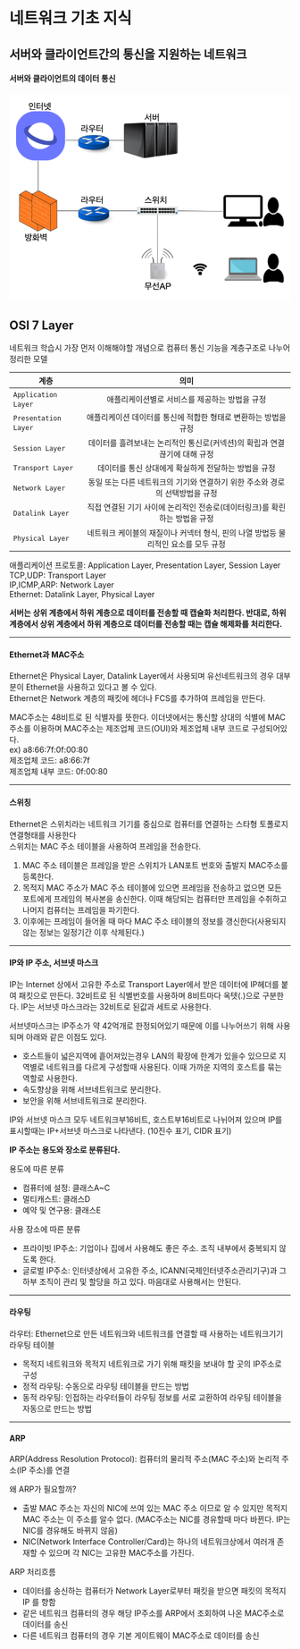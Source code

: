 # 네트워크 기초 지식

## 서버와 클라이언트간의 통신을 지원하는 네트워크

#### 서버와 클라이언트의 데이터 통신

![서버와 클라이언트의 데이터 통신](https://raw.githubusercontent.com/yjm9425/traces-of-development/master/img/network%20between%20server%20and%20client.png)

## OSI 7 Layer

네트워크 학습시 가장 먼저 이해해야할 개념으로 컴퓨터 통신 기능을 계층구조로 나누어 정리한 모델

| 계층                 |                                        의미                                        |
| -------------------- | :--------------------------------------------------------------------------------: |
| `Application Layer`  |                   애플리케이션별로 서비스를 제공하는 방법을 규정                   |
| `Presentation Layer` |          애플리케이션 데이터를 통신에 적합한 형태로 변환하는 방법을 규정           |
| `Session Layer`      |     데이터를 흘려보내는 논리적인 통신로(커넥션)의 확립과 연결 끊기에 대해 규정     |
| `Transport Layer`    |                데이터를 통신 상대에게 확실하게 전달하는 방법을 규정                |
| `Network Layer`      |    동일 또는 다른 네트워크의 기기와 연결하기 위한 주소와 경로의 선택방법을 규정    |
| `Datalink Layer`     |     직접 연결된 기기 사이에 논리적인 전송로(데이터링크)를 확린하는 방법을 규정     |
| `Physical Layer`     | 네트워크 케이블의 재질이나 커넥터 형식, 핀의 나열 방법등 물리적인 요소를 모두 규정 |

애플리케이션 프로토콜: Application Layer, Presentation Layer, Session Layer  
TCP,UDP: Transport Layer  
IP,ICMP,ARP: Network Layer  
Ethernet: Datalink Layer, Physical Layer

**서버는 상위 계층에서 하위 계층으로 데이터를 전송할 때 캡슐화 처리한다.
반대로, 하위계층에서 상위 계층에서 하위 계층으로 데이터를 전송할 때는 캡슐 해제화를 처리한다.**

---

#### Ethernet과 MAC주소

Ethernet은 Physical Layer, Datalink Layer에서 사용되며 유선네트워크의 경우 대부분이 Ethernet을 사용하고 있다고 볼 수 있다.  
Ethernet은 Network 계층의 패킷에 헤더나 FCS를 추가하여 프레임을 만든다.

MAC주소는 48비트로 된 식별자를 뜻한다. 이더넷에서는 통신할 상대의 식별에 MAC주소를 이용하며 MAC주소는 제조업체 코드(OUI)와 제조업체 내부 코드로 구성되어있다.  
ex) a8:66:7f:0f:00:80  
제조업체 코드: a8:66:7f  
제조업체 내부 코드: 0f:00:80

---

#### 스위칭

Ethernet은 스위치라는 네트워크 기기를 중심으로 컴퓨터를 연결하는 스타형 토폴로지 연결형태를 사용한다  
스위치는 MAC 주소 테이블을 사용하여 프레임을 전송한다.

1. MAC 주소 테이블은 프레임을 받은 스위치가 LAN포트 번호와 출발지 MAC주소를 등록한다.
2. 목적지 MAC 주소가 MAC 주소 테이블에 있으면 프레임을 전송하고 없으면 모든 포트에게 프레임의 복사본을 송신한다. 이때 해당되는 컴퓨터만 프레임을 수취하고 나머지 컴퓨터는 프레임을 파기한다.
3. 이후에는 프레임이 들어올 때 마다 MAC 주소 테이블의 정보를 갱신한다(사용되지 않는 정보는 일정기간 이후 삭제된다.)

---

#### IP와 IP 주소, 서브넷 마스크

IP는 Internet 상에서 고유한 주소로 Transport Layer에서 받은 데이터에 IP헤더를 붙여 패킷으로 만든다. 32비트로 된 식별번호를 사용하며 8비트마다 옥텟(.)으로 구분한다. IP는 서브넷 마스크라는 32비트로 된값과 세트로 사용한다.

서브넷마스크는 IP주소가 약 42억개로 한정되어있기 때문에 이를 나누어쓰기 위해 사용되며 아래와 같은 이점도 있다.

- 호스트들이 넓은지역에 흩어져있는경우 LAN의 확장에 한계가 있을수 있으므로 지역별로 네트워크를 다르게 구성할때 사용된다. 이때 가까운 지역의 호스트를 묶는 역할로 사용한다.
- 속도향상을 위해 서브네트워크로 분리한다.
- 보안을 위해 서브네트워크로 분리한다.

IP와 서브넷 마스크 모두 네트워크부16비트, 호스트부16비트로 나뉘어져 있으며 IP를 표시할때는 IP+서브넷 마스크로 나타낸다. (10진수 표기, CIDR 표기)

**IP 주소는 용도와 장소로 분류된다.**

용도에 따른 분류

- 컴퓨터에 설정: 클래스A~C
- 멀티캐스트: 클래스D
- 예약 및 연구용: 클래스E

사용 장소에 따른 분류

- 프라이빗 IP주소: 기업이나 집에서 사용해도 좋은 주소. 조직 내부에서 중복되지 않도록 한다.
- 글로벌 IP주소: 인터넷상에서 고유한 주소, ICANN(국제인터넷주소관리기구)과 그 하부 조직이 관리 및 할당을 하고 있다. 마음대로 사용해서는 안된다.

---

#### 라우팅

라우터: Ethernet으로 만든 네트워크와 네트워크를 연결할 때 사용하는 네트워크기기  
라우팅 테이블

- 목적지 네트워크와 목적지 네트워크로 가기 위해 패킷을 보내야 할 곳의 IP주소로 구성
- 정적 라우팅: 수동으로 라우팅 테이블을 만드는 방법
- 동적 라우팅: 인접하는 라우터들이 라우팅 정보를 서로 교환하여 라우팅 테이블을 자동으로 만드는 방법

---

#### ARP

ARP(Address Resolution Protocol): 컴퓨터의 물리적 주소(MAC 주소)와 논리적 주소(IP 주소)를 연결

왜 ARP가 필요할까?

- 출발 MAC 주소는 자신의 NIC에 쓰여 있는 MAC 주소 이므로 알 수 있지만 목적지 MAC 주소는 이 주소를 알수 없다. (MAC주소는 NIC를 경유할때 마다 바뀐다. IP는 NIC를 경유해도 바뀌지 않음)
- NIC(Network Interface Controller/Card)는 하나의 네트워크상에서 여러개 존재할 수 있으며 각 NIC는 고유한 MAC주소를 가진다.

ARP 처리흐름

- 데이터를 송신하는 컴퓨터가 Network Layer로부터 패킷을 받으면 패킷의 목적지 IP 를 향함
- 같은 네트워크 컴퓨터의 경우 해당 IP주소를 ARP에서 조회하여 나온 MAC주소로 데이터를 송신
- 다른 네트워크 컴퓨터의 경우 기본 게이트웨이 MAC주소로 데이터를 송신
